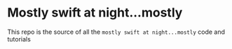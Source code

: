 # Mostly swift at night...mostly
This repo is the source of all the `mostly swift at night...mostly` code and tutorials
